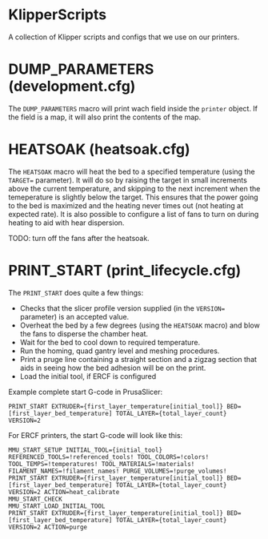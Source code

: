 # KlipperScripts
A collection of Klipper scripts and configs that we use on our printers.

# DUMP_PARAMETERS (development.cfg)

The `DUMP_PARAMETERS` macro will print wach field inside the `printer` object. If the field is a map, it will also print the contents of the map.

# HEATSOAK (heatsoak.cfg)

The `HEATSOAK` macro will heat the bed to a specified temperature (using the `TARGET=` parameter).
It will do so by raising the target in small increments above the current temperature, and skipping to the next increment when the temeperature is slightly
below the target. This ensures that the power going to the bed is maximized and the heating never times out (not heating at expected rate).
It is also possible to configure a list of fans to turn on during heating to aid with hear dispersion.

TODO: turn off the fans after the heatsoak.

# PRINT_START (print_lifecycle.cfg)

The `PRINT_START` does quite a few things:
 * Checks that the slicer profile version supplied (in the `VERSION=` parameter) is an accepted value.
 * Overheat the bed by a few degrees (using the `HEATSOAK` macro) and blow the fans to disperse the chamber heat.
 * Wait for the bed to cool down to required temperature.
 * Run the homing, quad gantry level and meshing procedures.
 * Print a pruge line containing a straight section and a zigzag section that aids in seeing how the bed adhesion will be on the print.
 * Load the initial tool, if ERCF is configured

Example complete start G-code in PrusaSlicer:
```gcode
PRINT_START EXTRUDER={first_layer_temperature[initial_tool]} BED=[first_layer_bed_temperature] TOTAL_LAYER={total_layer_count} VERSION=2
``` 

For ERCF printers, the start G-code will look like this:
```gcode
MMU_START_SETUP INITIAL_TOOL={initial_tool} REFERENCED_TOOLS=!referenced_tools! TOOL_COLORS=!colors! TOOL_TEMPS=!temperatures! TOOL_MATERIALS=!materials! FILAMENT_NAMES=!filament_names! PURGE_VOLUMES=!purge_volumes!
PRINT_START EXTRUDER={first_layer_temperature[initial_tool]} BED=[first_layer_bed_temperature] TOTAL_LAYER={total_layer_count} VERSION=2 ACTION=heat_calibrate
MMU_START_CHECK
MMU_START_LOAD_INITIAL_TOOL
PRINT_START EXTRUDER={first_layer_temperature[initial_tool]} BED=[first_layer_bed_temperature] TOTAL_LAYER={total_layer_count} VERSION=2 ACTION=purge
```
